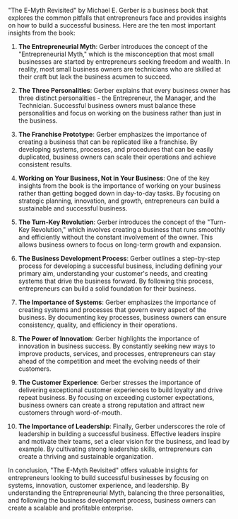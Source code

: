 "The E-Myth Revisited" by Michael E. Gerber is a business book that explores the common pitfalls that entrepreneurs face and provides insights on how to build a successful business. Here are the ten most important insights from the book:

1. **The Entrepreneurial Myth**: Gerber introduces the concept of the "Entrepreneurial Myth," which is the misconception that most small businesses are started by entrepreneurs seeking freedom and wealth. In reality, most small business owners are technicians who are skilled at their craft but lack the business acumen to succeed.

2. **The Three Personalities**: Gerber explains that every business owner has three distinct personalities - the Entrepreneur, the Manager, and the Technician. Successful business owners must balance these personalities and focus on working on the business rather than just in the business.

3. **The Franchise Prototype**: Gerber emphasizes the importance of creating a business that can be replicated like a franchise. By developing systems, processes, and procedures that can be easily duplicated, business owners can scale their operations and achieve consistent results.

4. **Working on Your Business, Not in Your Business**: One of the key insights from the book is the importance of working on your business rather than getting bogged down in day-to-day tasks. By focusing on strategic planning, innovation, and growth, entrepreneurs can build a sustainable and successful business.

5. **The Turn-Key Revolution**: Gerber introduces the concept of the "Turn-Key Revolution," which involves creating a business that runs smoothly and efficiently without the constant involvement of the owner. This allows business owners to focus on long-term growth and expansion.

6. **The Business Development Process**: Gerber outlines a step-by-step process for developing a successful business, including defining your primary aim, understanding your customer's needs, and creating systems that drive the business forward. By following this process, entrepreneurs can build a solid foundation for their business.

7. **The Importance of Systems**: Gerber emphasizes the importance of creating systems and processes that govern every aspect of the business. By documenting key processes, business owners can ensure consistency, quality, and efficiency in their operations.

8. **The Power of Innovation**: Gerber highlights the importance of innovation in business success. By constantly seeking new ways to improve products, services, and processes, entrepreneurs can stay ahead of the competition and meet the evolving needs of their customers.

9. **The Customer Experience**: Gerber stresses the importance of delivering exceptional customer experiences to build loyalty and drive repeat business. By focusing on exceeding customer expectations, business owners can create a strong reputation and attract new customers through word-of-mouth.

10. **The Importance of Leadership**: Finally, Gerber underscores the role of leadership in building a successful business. Effective leaders inspire and motivate their teams, set a clear vision for the business, and lead by example. By cultivating strong leadership skills, entrepreneurs can create a thriving and sustainable organization.

In conclusion, "The E-Myth Revisited" offers valuable insights for entrepreneurs looking to build successful businesses by focusing on systems, innovation, customer experience, and leadership. By understanding the Entrepreneurial Myth, balancing the three personalities, and following the business development process, business owners can create a scalable and profitable enterprise.